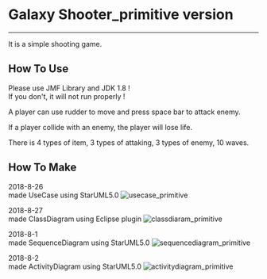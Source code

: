 # Galaxy Shooter_primitive version
----------
It is a simple shooting game.
## How To Use
Please use JMF Library and JDK 1.8 !  
If you don't, it will not run properly !

A player can use rudder to move and press space bar to attack enemy.  

If a player collide with an enemy, the player will lose life.

There is 4 types of item, 3 types of attaking, 3 types of enemy, 10 waves.

## How To Make
2018-8-26  
made UseCase using StarUML5.0
![usecase_primitive](https://user-images.githubusercontent.com/30407766/43566752-7ade36f8-966a-11e8-99ac-0f5044ef1e75.jpg)

2018-8-27  
made ClassDiagram using Eclipse plugin
![classdiaram_primitive](https://user-images.githubusercontent.com/30407766/43566824-ba989108-966a-11e8-8e2e-d10baee1c641.jpg)

2018-8-1  
made SequenceDiagram using StarUML5.0
![sequencediagram_primitive](https://user-images.githubusercontent.com/30407766/43566814-aa8a4554-966a-11e8-9f39-eda2b11ae638.jpg)

2018-8-2  
made ActivityDiagram using StarUML5.0
![activitydiagram_primitive](https://user-images.githubusercontent.com/30407766/43566851-d5c58396-966a-11e8-96c5-1b9982cac868.jpg)


